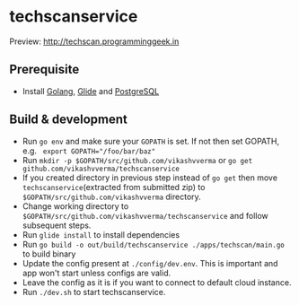 # techscanservice
Preview: http://techscan.programminggeek.in

## Prerequisite
- Install [Golang](https://golang.org/), [Glide](https://github.com/Masterminds/glide) and [PostgreSQL](https://www.postgresql.org/)

## Build & development
- Run `go env` and make sure your `GOPATH` is set. If not then set GOPATH, e.g. ` export GOPATH="/foo/bar/baz"`
- Run `mkdir -p $GOPATH/src/github.com/vikashvverma` or `go get github.com/vikashvverma/techscanservice`
- If you created directory in previous step instead of `go get` then move `techscanservice`(extracted from submitted zip) to `$GOPATH/src/github.com/vikashvverma` directory.
- Change working directory to `$GOPATH/src/github.com/vikashvverma/techscanservice` and follow subsequent steps.
- Run `glide install` to install dependencies
- Run `go build -o out/build/techscanservice ./apps/techscan/main.go` to build binary
- Update the config present at `./config/dev.env`. This is important and app won't start unless configs are valid.
- Leave the config as it is if you want to connect to default cloud instance.
- Run `./dev.sh` to start techscanservice.

